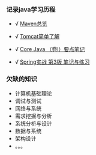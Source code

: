 ### 记录java学习历程

* √ [Maven总览](https://github.com/xaruy/learning-java/wiki/Maven%E6%80%BB%E8%A7%88)

* √ [Tomcat简单了解](https://github.com/xaruy/learning-java/wiki/Tomcat%E7%AE%80%E5%8D%95%E4%BA%86%E8%A7%A3)

* √ [Core Java （卷I）要点笔记](https://github.com/xaruy/learning-java/wiki/Core-Java-%EF%BC%88%E5%8D%B7I%EF%BC%89%E8%A6%81%E7%82%B9)

* √ [Spring实战 第3版 笔记与练习](https://github.com/xaruy/learning-java/wiki/Spring%E5%AE%9E%E6%88%98-%E7%AC%AC3%E7%89%88-%E7%AC%94%E8%AE%B0%E4%B8%8E%E7%BB%83%E4%B9%A0)

### 欠缺的知识

* 计算机基础理论
* 调试与测试
* 网络与系统
* 需求挖掘与分析
* 系统分析与设计
* 数据与系统
* 架构设计
* 。。。
